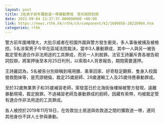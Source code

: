 ```yaml
---
layout: post
title: 3名男子前年彌敦道一帶暴動罪成　官斥砌詞狡辯
date: 2021-09-04 13:37:37.000000000 +08:00
link: https://news.rthk.hk/rthk/ch/component/k2/1609058-20210904.htm
categories: rthk
---
```


警方前年圍堵理大，大批示威者在校園外圍與警方發生衝突，多人事後被捕及被檢控。5名涉案男子今早在區域法院裁決，當中3人暴動罪成，其中一人與另一被告裁定管有適合作非法用途的工具罪成，而另一人則脫罪。法官王詩麗斥責各被告砌詞狡辯，將案押後至本月25日判刑，以索取4人背景報告，期間需要還押。

王詩麗認為，5名被告分別辯稱到場用膳、乘車回家、好奇駐足觀察、隻身入校園營救胞妹等，是荒謬絕倫，裁定25歲廚師、28歲運輸工人及25歲侍應暴動罪成。

至於32歲無業男子和35歲補習老師，案發當日於北海街後樓梯被警方發現，遠離暴動現場，裁定脫罪。不過補習老師及暴動罪成的廚師，因藏有索帶，均被裁定管有適合作非法用途的工具罪成。

各人被控於2019年11月18日，在佐敦加士居道與佐敦道之間的彌敦道一帶，連同其他身份不詳人士參與暴動。
